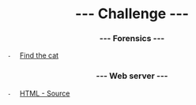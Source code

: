 <h1 align='center'> --- Challenge --- </h1>

<h3 align='center'> --- Forensics --- </h3>

` - `&emsp; [Find the cat]()

<h3 align='center'> --- Web server --- </h3>

` - `&emsp; [HTML - Source]()
